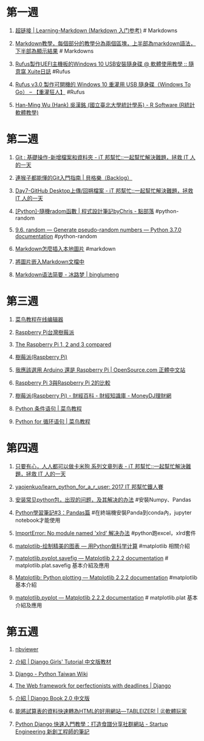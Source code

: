# 第一週


1.  [超链接 | Learning-Markdown (Markdown 入门参考)](http://xianbai.me/learn-md/article/syntax/links.html) # Markdowns

2. [Markdown教學，每個部分的教學分為兩個區塊，上半部為markdown語法，下半部為顯示結果](https://gist.github.com/christech1117/6dc5221c177104990767d6490ad8c7ba) # Markdowns

3. [Rufus製作UEFI主機板的Windows 10 USB安裝隨身碟 @ 軟體使用教學 :: 隨意窩 Xuite日誌](http://blog.xuite.net/yh96301/blog/333939408-Rufus%E8%A3%BD%E4%BD%9CUEFI%E4%B8%BB%E6%A9%9F%E6%9D%BF%E7%9A%84Windows+10+USB%E5%AE%89%E8%A3%9D%E9%9A%A8%E8%BA%AB%E7%A2%9F) #Rufus

4. [Rufus v3.0 製作可開機的 Windows 10 重灌用 USB 隨身碟（Windows To Go） – 【重灌狂人】](https://briian.com/30860/) #Rufus

5. [Han-Ming Wu (Hank) 吳漢銘 (國立臺北大學統計學系) - R Software (R統計軟體教學)](http://www.hmwu.idv.tw/index.php/r-software)

# 第二週

1. [Git : 基礎操作-新增檔案和資料夾 - iT 邦幫忙::一起幫忙解決難題，拯救 IT 人的一天](https://ithelp.ithome.com.tw/articles/10191035)

2. [連猴子都能懂的Git入門指南 | 貝格樂（Backlog）](https://backlog.com/git-tutorial/tw/)

3. [Day7-GitHub Desktop上傳/回朔檔案 - iT 邦幫忙::一起幫忙解決難題，拯救 IT 人的一天](https://ithelp.ithome.com.tw/articles/10193391)

4. [[Python]-隨機radom函數 | 程式設計筆記byChris - 點部落](https://dotblogs.com.tw/chris0920/2010/10/25/18560) #python-random

5. [9.6. random — Generate pseudo-random numbers — Python 3.7.0 documentation](https://docs.python.org/3/library/random.html) #python-random

6. [Markdown怎麼插入本地圖片](https://segmentfault.com/q/1010000003164943) #markdown

7. [將圖片嵌入Markdown文檔中](https://blog.csdn.net/u010158659/article/details/61197893)

8. [Markdown语法简要 - 冰路梦 | binglumeng](https://binglumeng.github.io/2016/10/27/Markdown%E8%AF%AD%E6%B3%95%E7%AE%80%E8%A6%81/)

# 第三週

1. [菜鸟教程在线编辑器](http://www.runoob.com/try/runcode.php?filename=test_while&type=python)
2. [Raspberry Pi台灣樹莓派](https://www.raspberrypi.com.tw/)

3. [The Raspberry Pi 1, 2 and 3 compared](https://www.stewright.me/2016/03/raspberry-pi-1-2-3-compared/)

4. [樹莓派(Raspberry Pi)](https://www.moneydj.com/KMDJ/Wiki/WikiViewer.aspx?KeyID=5c737071-4963-4e80-b02e-5e457abf912b) 
5. [我應該選用 Arduino 還是 Raspberry Pi | OpenSource.com 正體中文站](https://www.opensource.net.tw/node/49)

6. [Raspberry Pi 3與Raspberry Pi 2的比較](https://www.rs-online.com/designspark/content-2329)

7. [樹莓派(Raspberry Pi) - 財經百科 - 財經知識庫 - MoneyDJ理財網](https://www.moneydj.com/KMDJ/Wiki/WikiViewer.aspx?KeyID=5c737071-4963-4e80-b02e-5e457abf912b)

8. [Python 条件语句 | 菜鸟教程](http://www.runoob.com/python/python-if-statement.html)
9. [Python for 循环语句 | 菜鸟教程](http://www.runoob.com/python/python-for-loop.html)


# 第四週

1. [只要有心，人人都可以做卡米狗 系列文章列表 - iT 邦幫忙::一起幫忙解決難題，拯救 IT 人的一天](https://ithelp.ithome.com.tw/users/20107309/ironman/1253)

2. [yaojenkuo/learn_python_for_a_r_user: 2017 IT 邦幫忙鐵人賽](https://github.com/yaojenkuo/learn_python_for_a_r_user)

3. [安装常见python包，出现的问题，及其解决的办法](https://blog.csdn.net/lujiandong1/article/details/50074217)  #安裝Numpy、Pandas

4. [Python學習筆記#3：Pandas篇](http://psop-blog.logdown.com/posts/2911380-python-pandas)  #在終端機安裝Panda到conda內，jupyter notebook才能使用

5. [ImportError: No module named 'xlrd' 解决办法](https://www.cnblogs.com/Alier/p/6606485.html)    #python跑excel，xlrd套件

6. [matplotlib-绘制精美的图表 — 用Python做科学计算](http://bigsec.net/b52/scipydoc/matplotlib_intro.html)     #matplotlib 相關介紹

7. [matplotlib.pyplot.savefig — Matplotlib 2.2.2 documentation](https://matplotlib.org/api/_as_gen/matplotlib.pyplot.savefig.html) # matplotlib.plat.savefig 基本介紹及應用

8. [Matplotlib: Python plotting — Matplotlib 2.2.2 documentation](https://matplotlib.org/index.html) #matplotlib基本介紹

9. [matplotlib.pyplot — Matplotlib 2.2.2 documentation](https://matplotlib.org/api/_as_gen/matplotlib.pyplot_api.html) # matplotlib.plat 基本介紹及應用

# 第五週

1. [nbviewer](http://nbviewer.jupyter.org/)

2. [介紹 | Django Girls' Tutorial 中文版教材](https://carolhsu.gitbooks.io/django-girls-tutorial-traditional-chiness/content/index.html)

3. [Django - Python Taiwan Wiki](http://wiki.python.org.tw/Django)

4. [The Web framework for perfectionists with deadlines | Django](https://www.djangoproject.com/)

5. [介紹 | Django Book 2.0 中文版](https://wizardforcel.gitbooks.io/django-book-20-zh-cn/content/index.html)

6. [能將試算表的資料快速轉為HTML的好用網站—TABLEIZER! | ㊣軟體玩家](https://pcrookie.com/?p=434)

7. [Python Django 快速入門教學：打造食譜分享社群網站 - Startup Engineering 新創工程師的筆記](https://blog.kdchang.cc/2016/06/11/python-django-starter-kit/)
